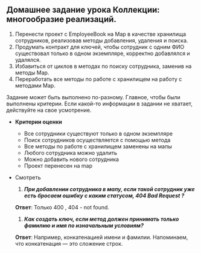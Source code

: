 ##  Домашнее задание урока Коллекции: многообразие реализаций.
  
1. Перенести проект с EmployeeBook на Map в качестве хранилища сотрудников, реализовав методы добавления, удаления и поиска.
2. Продумать контракт для ключей, чтобы сотрудник с одним ФИО существовал только в одном экземпляре, корректно добавлялся и удалялся.
3. Избавиться от циклов в методах по поиску сотрудника, заменив на методы Map.
4. Переработать все методы по работе с хранилищем на работу с методами Map.

Задание может быть выполнено по-разному. Главное, чтобы были выполнены критерии. Если какой-то информации в задании не хватает, действуйте на свое усмотрение.
- **Критерии оценки**
    - Все сотрудники существуют только в одном экземпляре
    - Поиск сотрудников осуществляется с помощью метода
    - Все методы по работе с хранилищем заменены на мапы
    - Любого сотрудника можно удалить
    - Можно добавить нового сотрудника
    - Проект перенесен на map

 

 

- Смотреть
    1. ***При добавлении сотрудника в мапу, если такой сотрудник уже есть бросаем ошибку с каким статусом, 404 Bad Request ?***
    
    **Ответ**: Только 400 , 404 - not found. 
    
    1. ***Как создать ключ, если метод должен принимать только фамилию и имя по изначальным условиям?***
    
    **Ответ**: Например, конкатенацией имени и фамилии. Напоминаем, что конкатенация — это сложение строк.
